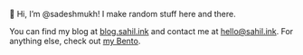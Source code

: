👋 Hi, I’m @sadeshmukh! I make random stuff here and there. 

You can find my blog at [blog.sahil.ink](https://blog.sahil.ink) and contact me at hello@sahil.ink. For anything else, check out [my Bento](https://bento.me/sadeshmukh).
